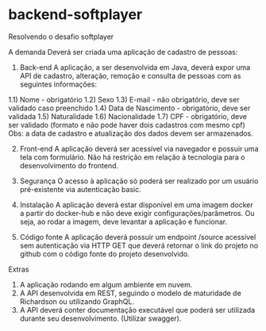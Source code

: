 # backend-softplayer
Resolvendo o desafio softplayer

A demanda
Deverá ser criada uma aplicação de cadastro de pessoas:

1) Back-end
A aplicação, a ser desenvolvida em Java, deverá expor uma API de cadastro, alteração, remoção e consulta de pessoas com as seguintes informações:

1.1) Nome - obrigatório
1.2) Sexo
1.3) E-mail - não obrigatório, deve ser validado caso preenchido
1.4) Data de Nascimento - obrigatório, deve ser validada
1.5) Naturalidade
1.6) Nacionalidade
1.7) CPF - obrigatório, deve ser validado (formato e não pode haver dois cadastros com mesmo cpf)
Obs: a data de cadastro e atualização dos dados devem ser armazenados.

2) Front-end
A aplicação deverá ser acessível via navegador e possuir uma tela com formulário. Não há restrição em relação à tecnologia para o desenvolvimento do frontend.

3) Segurança
O acesso à aplicação só poderá ser realizado por um usuário pré-existente via autenticação basic.

4) Instalação
A aplicação deverá estar disponível em uma imagem docker a partir do docker-hub e não deve exigir configurações/parâmetros. Ou seja, ao rodar a imagem, deve levantar a aplicação e funcionar.

5) Código fonte
A aplicação deverá possuir um endpoint /source acessível sem autenticação via HTTP GET que deverá retornar o link do projeto no github com o código fonte do projeto desenvolvido.

Extras
1) A aplicação rodando em algum ambiente em nuvem.
2) A API desenvolvida em REST, seguindo o modelo de maturidade de Richardson ou utilizando GraphQL.
3) A API deverá conter documentação executável que poderá ser utilizada durante seu desenvolvimento. (Utilizar swagger).
